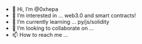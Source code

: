 - 👋 Hi, I’m @0xhepa
- 👀 I’m interested in ... web3.0 and smart contracts!
- 🌱 I’m currently learning ... py/js/solidity
- 💞️ I’m looking to collaborate on ...
- 📫 How to reach me ...

<!---
0xhepa/0xhepa is a ✨ special ✨ repository because its `README.md` (this file) appears on your GitHub profile.
You can click the Preview link to take a look at your changes.
--->
